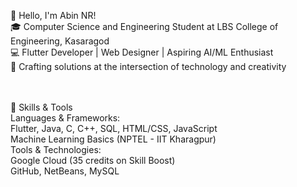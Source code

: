 👋 Hello, I'm Abin NR!<br>
🎓 Computer Science and Engineering Student at LBS College of Engineering, Kasaragod<br>
💻 Flutter Developer | Web Designer | Aspiring AI/ML Enthusiast<br>
🎨 Crafting solutions at the intersection of technology and creativity<br><br><br>

🔧 Skills & Tools<br>
Languages & Frameworks:<br>
Flutter, Java, C, C++, SQL, HTML/CSS, JavaScript<br>
Machine Learning Basics (NPTEL - IIT Kharagpur)<br>
Tools & Technologies:<br>
Google Cloud (35 credits on Skill Boost)<br>
GitHub, NetBeans, MySQL
<!--
**Abinnr/Abinnr** is a ✨ _special_ ✨ repository because its `README.md` (this file) appears on your GitHub profile.

Here are some ideas to get you started:

- 🔭 I’m currently working on ...
- 🌱 I’m currently learning ...
- 👯 I’m looking to collaborate on ...
- 🤔 I’m looking for help with ...
- 💬 Ask me about ...
- 📫 How to reach me: ...
- 😄 Pronouns: ...
- ⚡ Fun fact: ...
-->
